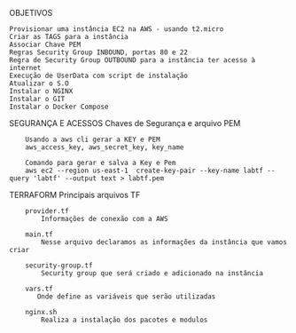 OBJETIVOS

    Provisionar uma instância EC2 na AWS - usando t2.micro
    Criar as TAGS para a instância
    Associar Chave PEM
    Regras Security Group INBOUND, portas 80 e 22
    Regra de Security Group OUTBOUND para a instância ter acesso à internet
    Execução de UserData com script de instalação 
    Atualizar o S.O
    Instalar o NGINX
    Instalar o GIT
    Instalar o Docker Compose 


SEGURANÇA E ACESSOS
    Chaves de Segurança e arquivo PEM

        Usando a aws cli gerar a KEY e PEM
        aws_access_key, aws_secret_key, key_name

        Comando para gerar e salva a Key e Pem
        aws ec2 --region us-east-1  create-key-pair --key-name labtf --query 'labtf' --output text > labtf.pem

TERRAFORM
    Principais arquivos TF

        provider.tf
            Informações de conexão com a AWS

        main.tf
            Nesse arquivo declaramos as informações da instância que vamos criar

        security-group.tf
            Security group que será criado e adicionado na instância

        vars.tf
           Onde define as variáveis que serão utilizadas

        nginx.sh
            Realiza a instalação dos pacotes e modulos